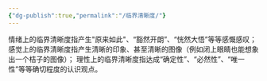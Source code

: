 ```yaml
---
{"dg-publish":true,"permalink":"/临界清晰度/"}
---
```


情绪上的临界清晰度指产生"原来如此"、“豁然开朗”、“恍然大悟”等等感慨感叹；
感觉上的临界清晰度指产生清晰的印象、甚至清晰的图像（例如闭上眼睛也能想象出一个桔子的图像）；
理性上的临界清晰度指达成“确定性”、“必然性”、“唯一性”等等确切程度的认识观点。